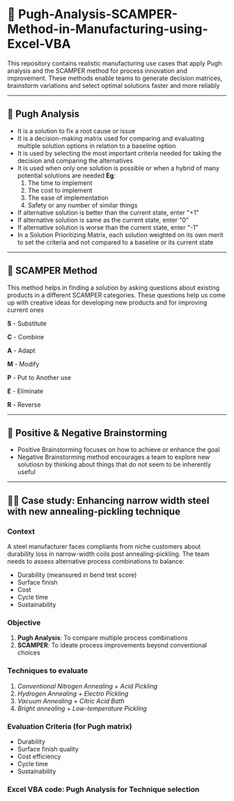 # 🎻 Pugh-Analysis-SCAMPER-Method-in-Manufacturing-using-Excel-VBA
This repository contains realistic manufacturing use cases that apply Pugh analysis and the SCAMPER method for process innovation and improvement. These methods enable teams to generate decision matrices, brainstorm variations and select optimal solutions faster and more reliably

---

## 🎪 Pugh Analysis
- It is a solution to fix a root cause or issue
- It is a decision-making matrix used for comparing and evaluating multiple solution options in relation to a baseline option
- It is used by selecting the most important criteria needed for taking the decision and comparing the alternatives
- It is used when only one solution is possible or when a hybrid of many potential solutions are needed
**Eg**:
  1. The time to implement
  2. The cost to implement
  3. The ease of implementation
  4. Safety or any number of similar things
- If alternative solution is better than the current state, enter "+1"
- If alternative solution is same as the current state, enter "0"
- If alternative solution is worse than the current state, enter "-1"
- In a Solution Prioritizing Matrix, each solution weighted on its own merit to set the criteria and not compared to a baseline or its current state

---

## 🎣 SCAMPER Method
This method helps in finding a solution by asking questions about existing products in a different SCAMPER categories. These questions help us come up with creative ideas for developing new products and for improving current ones

**S** - Substitute

**C** - Combine

**A** - Adapt

**M** - Modify

**P** - Put to Another use

**E** - Eliminate

**R** - Reverse

---

## 🤿 Positive & Negative Brainstorming
- Positive Brainstorming focuses on how to achieve or enhance the goal
- Negative Brainstorming method encourages a team to explore new solutiosn by thinking about things that do not seem to be inherently useful

---
## 👨‍💻 Case study: Enhancing narrow width steel with new annealing-pickling technique
### Context
A steel manufacturer faces compliants from niche customers about durability loss in narrow-width coils post annealing-pickling. The team needs to assess alternative process combinations to balance:
- Durability (meansured in bend test score)
- Surface finish
- Cost
- Cycle time
- Sustainability

### Objective
1. **Pugh Analysis**: To compare multiple process combinations
2. **SCAMPER**: To ideate process improvements beyond conventional choices

### Techniques to evaluate
1. *Conventional Nitrogen Annealing + Acid Pickling*
2. *Hydrogen Annealing + Electro Pickling*
3. *Vacuum Annealing + Citric Acid Bath*
4. *Bright annealing + Low-temperature Pickling*

### Evaluation Criteria (for Pugh matrix)
- Durability
- Surface finish quality
- Cost efficiency
- Cycle time
- Sustainability

### Excel VBA code: Pugh Analysis for Technique selection


